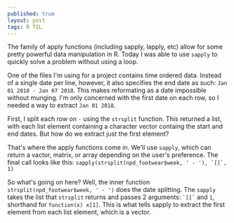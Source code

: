```yaml
---
published: true
layout: post
tags: R TIL
---
```

The family of apply functions (including sapply, lapply, etc) allow for some pretty powerful data manipulation in R. Today I was able to use `sapply` to quickly solve a problem without using a loop.

One of the files I'm using for a project contains time ordered data. Instead of a single date per line, however, it also specifies the end date as such: `Jan 01 2018 - Jan 07 2018`. This makes reformating as a date impossible without munging. I'm only concerned with the first date on each row, so I needed a way to extract `Jan 01 2018`.

First, I split each row on ` - ` using the `strsplit` function. This returned a list, with each list element containing a character vector containg the start and end dates. But how do we extract just the first element?

That's where the apply functions come in. We'll use `sapply`, which can return a vactor, matrix, or array depending on the user's preference. The final call looks like this: ``` sapply(strsplit(npd_footwear$week, ' - '), `[[`, 1) ```

So what's going on here? Well, the inner function `strsplit(npd_footwear$week, ' - ')` does the date splitting. The `sapply` takes the list that `strsplit` returns and passes 2 arguments: ``` `[[` ``` and `1`, shorthand for `function(x) x[1]`. This is what tells sapply to extract the first element from each list element, which is a vector.
